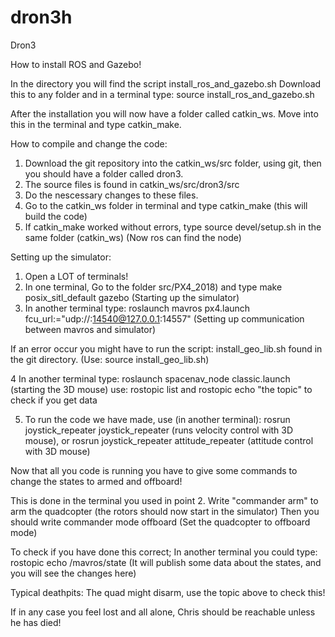 # dron3h
Dron3


How to install ROS and Gazebo! 

In the directory you will find the script install_ros_and_gazebo.sh 
Download this to any folder and in a terminal type: source install_ros_and_gazebo.sh


After the installation you will now have a folder called catkin_ws. Move into this in the terminal and type catkin_make.


How to compile and change the code:

1. Download the git repository into the catkin_ws/src folder, using git, then you should have a folder called dron3. 
2. The source files is found in catkin_ws/src/dron3/src 
3. Do the nescessary changes to these files. 
4. Go to the catkin_ws folder in terminal and type catkin_make (this will build the code)
5. If catkin_make worked without errors, type source devel/setup.sh in the same folder (catkin_ws) (Now ros can find the node)

Setting up the simulator: 

1. Open a LOT of terminals! 
2. In one terminal, Go to the folder src/PX4_2018) and type make posix_sitl_default gazebo (Starting up the simulator)
3. In another terminal type: roslaunch mavros px4.launch fcu_url:="udp://:14540@127.0.0.1:14557" 
(Setting up communication between mavros and simulator)

If an error occur you might have to run the script: install_geo_lib.sh found in the git directory. (Use: source install_geo_lib.sh)

4  In another terminal type: roslaunch spacenav_node classic.launch 
(starting the 3D mouse) use: rostopic list and rostopic echo "the topic" to check if you get data

5. To run the code we have made, use (in another terminal): rosrun joystick_repeater joystick_repeater 
(runs velocity control with 3D mouse), or rosrun joystick_repeater attitude_repeater (attitude control with 3D mouse)

Now that all you code is running you have to give some commands to change the states to armed and offboard! 

This is done in the terminal you used in point 2. Write "commander arm" to arm the quadcopter (the rotors should now start in the simulator)
Then you should write commander mode offboard (Set the quadcopter to offboard mode)

To check if you have done this correct; In another terminal you could type: rostopic echo /mavros/state
(It will publish some data about the states, and you will see the changes here)

Typical deathpits: The quad might disarm, use the topic above to check this!


If in any case you feel lost and all alone, Chris should be reachable unless he has died! 
